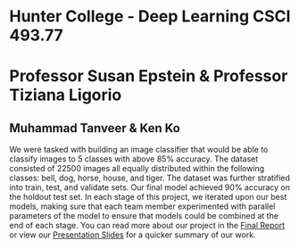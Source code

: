 # Hunter College - Deep Learning CSCI 493.77
# Professor Susan Epstein & Professor Tiziana Ligorio
## Muhammad Tanveer & Ken Ko
We were tasked with building an image classifier that would be able to classify images to 5 classes with above 85% accuracy. The dataset consisted of 22500 images all equally distributed within the following classes: bell, dog, horse, house, and tiger. The dataset was further stratified into train, test, and validate sets.
Our final model achieved 90% accuracy on the holdout test set. In each stage of this project, we iterated upon our best models, making sure that each team member experimented with parallel parameters of the model to ensure that models could be combined at the end of each stage.
You can read more about our project in the [Final Report](https://github.com/tanveerm176/CNN_ImageClassification/blob/main/DeepLearning_FinalReport.pdf) or view our [Presentation Slides](https://github.com/tanveerm176/CNN_ImageClassification/blob/main/MuhammadTanveer_KenKo_DL_Presentation.pdf) for a quicker summary of our work.

